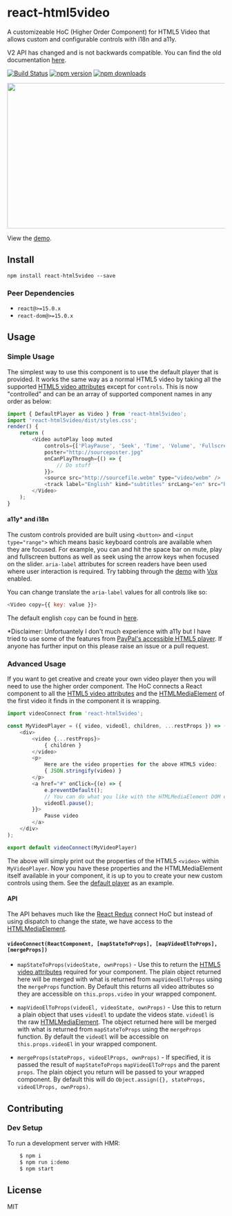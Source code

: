 # react-html5video

A customizeable HoC (Higher Order Component) for HTML5 Video that allows custom and configurable controls with i18n and a11y.

V2 API has changed and is not backwards compatible. You can find the old documentation [here](https://github.com/mderrick/react-html5video/blob/1.4.0/README.md).

[![Build Status](https://travis-ci.org/mderrick/react-html5video.svg?branch=master)](https://travis-ci.org/mderrick/react-html5video)
[![npm version](https://img.shields.io/npm/v/react-html5video.svg?style=flat-square)](https://www.npmjs.com/package/react-html5video)
[![npm downloads](https://img.shields.io/npm/dm/react-html5video.svg?style=flat-square)](https://www.npmjs.com/package/react-html5video)

<img src="http://mderrick.github.io/react-html5video/example.v2.png?v=1" align="center" height="337" width="600" />

View the [demo](http://mderrick.github.io/react-html5video/).

## Install

`npm install react-html5video --save`

### Peer Dependencies

- `react@>=15.0.x`
- `react-dom@>=15.0.x`

## Usage

### Simple Usage

The simplest way to use this component is to use the default player that is provided. It works the same way as a normal HTML5 video by taking all the supported [HTML5 video attributes](https://developer.mozilla.org/en/docs/Web/HTML/Element/video) except for `controls`. This is now "controlled" and can be an array of supported component names in any order as below:

```js
import { DefaultPlayer as Video } from 'react-html5video';
import 'react-html5video/dist/styles.css';
render() {
    return (
        <Video autoPlay loop muted
            controls={['PlayPause', 'Seek', 'Time', 'Volume', 'Fullscreen']}
            poster="http://sourceposter.jpg"
            onCanPlayThrough={() => {
                // Do stuff
            }}>
            <source src="http://sourcefile.webm" type="video/webm" />
            <track label="English" kind="subtitles" srcLang="en" src="http://source.vtt" default />
        </Video>
    );
}
```

#### a11y* and i18n

The custom controls provided are built using `<button>` and `<input type="range">` which means basic keyboard controls are available when they are focused. For example, you can and hit the space bar on mute, play and fullscreen buttons as well as seek using the arrow keys when focused on the slider. `aria-label` attributes for screen readers have been used where user interaction is required. Try tabbing through the [demo](http://mderrick.github.io/react-html5video/) with [Vox](http://www.chromevox.com/) enabled.

You can change translate the `aria-label` values for all controls like so:

```js
<Video copy={{ key: value }}>
```

The default english `copy` can be found in [here](https://github.com/mderrick/react-html5video/blob/master/src/DefaultPlayer/copy.js).

*Disclaimer: Unfortuantely I don't much experience with a11y but I have tried to use some of the features from [PayPal's accessible HTML5 player](https://github.com/paypal/accessible-html5-video-player). If anyone has further input on this please raise an issue or a pull request.

### Advanced Usage

If you want to get creative and create your own video player then you will need to use the higher order component. The HoC connects a React component to all the [HTML5 video attributes](https://developer.mozilla.org/en/docs/Web/HTML/Element/video) and the [HTMLMediaElement](https://developer.mozilla.org/en/docs/Web/API/HTMLMediaElement) of the first video it finds in the component it is wrapping.

```js
import videoConnect from 'react-html5video';

const MyVideoPlayer = ({ video, videoEl, children, ...restProps }) => (
    <div>
        <video {...restProps}>
            { children }
        </video>
        <p>
            Here are the video properties for the above HTML5 video:
            { JSON.stringify(video) }
        </p>
        <a href="#" onClick={(e) => {
            e.preventDefault();
            // You can do what you like with the HTMLMediaElement DOM element also.
            videoEl.pause();
        }}>
            Pause video
        </a>
    </div>
);

export default videoConnect(MyVideoPlayer)
```

The above will simply print out the properties of the HTML5 `<video>` within `MyVideoPlayer`. Now you have these properties and the HTMLMediaElement itself available in your component, it is up to you to create your new custom controls using them. See the [default player](https://github.com/mderrick/react-html5video/blob/master/src/DefaultPlayer/DefaultPlayer.js) as an example.

#### API

The API behaves much like the [React Redux](https://github.com/reactjs/react-redux/) connect HoC but instead of using dispatch to change the state, we have access to the [HTMLMediaElement](https://developer.mozilla.org/en/docs/Web/API/HTMLMediaElement).

#### `videoConnect(ReactComponent, [mapStateToProps], [mapVideoElToProps], [mergeProps])`

- `mapStateToProps(videoState, ownProps)` - Use this to return the [HTML5 video attributes](https://developer.mozilla.org/en/docs/Web/HTML/Element/video) required for your component. The plain object returned here will be merged with what is returned from `mapVideoElToProps` using the `mergeProps` function. By Default this returns all video attributes so they are accessible on `this.props.video` in your wrapped component.

- `mapVideoElToProps(videoEl, videoState, ownProps)` - Use this to return a plain object that uses `videoEl` to update the videos state. `videoEl` is the raw [HTMLMediaElement](https://developer.mozilla.org/en/docs/Web/API/HTMLMediaElement). The object returned here will be merged with what is returned from `mapStateToProps` using the `mergeProps` function. By default the `videoEl` will be accessible on `this.props.videoEl` in your wrapped component.

- `mergeProps(stateProps, videoElProps, ownProps)` - If specified, it is passed the result of `mapStateToProps` `mapVideoElToProps` and the parent `props`. The plain object you return will be passed to your wrapped component. By default this will do `Object.assign({}, stateProps, videoElProps, ownProps)`.

## Contributing

### Dev Setup

To run a development server with HMR:

```bash
    $ npm i
    $ npm run i:demo
    $ npm start
```

## License
MIT
